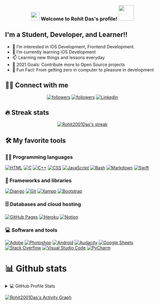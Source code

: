 <h3 align="center">
<img src="https://media.giphy.com/media/hvRJCLFzcasrR4ia7z/giphy.gif" width="28">
Welcome to Rohit Das's profile! <img src="https://media.giphy.com/media/12oufCB0MyZ1Go/giphy.gif" width="50">
</h3>

## I'm a Student, Developer, and Learner!!

- 👀 I’m interested in iOS Development, Frontend Development.
- 🌱 I’m currently learning iOS Development
- 📫 Learning new things and lessons everyday
- 🥅 2021 Goals: Contribute more to Open Source projects
- 💞️ Fun Fact: From getting zero in computer to pleasure in development

<!-- Badges template - https://github.com/badges/shields -->
## 🙋‍♂️ Connect with me
<p align="center">
  
  <a href="https://twitter.com/Ro11Iam">
    <img alt="followers" title="Follow me on Twitter" src="https://img.shields.io/twitter/follow/Ro11Iam?color=55960c&labelColor=488207&label=Follow&logo=twitter&logoColor=white&style=for-the-badge"/></a>
  <a href="https://github.com/Rohit2001Das">
    <img alt="followers" title="Follow me on Github" src="https://img.shields.io/github/followers/Rohit2001Das?color=236ad3&labelColor=1155ba&style=for-the-badge&logo=github&label=Follow"/></a>
  <a href="https://www.linkedin.com/in/rohit-das-7615391a5/">
    <img alt="Linkedin" title="Linkedin" src="https://img.shields.io/badge/LinkedIn-0077B5?style=for-the-badge&logo=linkedin&logoColor=white"/></a> 

 
</p>


## 🔥 Streak stats

<!-- GitHub Readme Streak Stats - https://github.com/DenverCoder1/github-readme-streak-stats -->
<p align="center">
  <a href="https://github.com/Rohit2001Das/github-readme-streak-stats">
    <img title="🔥 Get streak stats for your profile at git.io/streak-stats" alt="Rohit2001Das's streak" src="https://github-readme-streak-stats.herokuapp.com?user=Rohit2001Das&theme=monokai-metallian&hide_border=true"/>
  </a>
</p>

## 🛠️ My favorite tools

### 👨‍💻 Programming languages

<p> 
    <a href="#"><img alt="HTML" src="https://img.shields.io/badge/HTML%20-%23E34F26.svg?logo=html5&logoColor=white"></a>
    <a href="#"><img alt="C" src="https://img.shields.io/badge/C%20-%232370ED.svg?logo=c&logoColor=white"></a>
    <a href="#"><img alt="C++" src="https://img.shields.io/badge/C++%20-%2300599C.svg?logo=c%2B%2B&logoColor=white"></a>
    <a href="#"><img alt="CSS" src="https://img.shields.io/badge/CSS%20-%231572B6.svg?logo=css3&logoColor=white"></a>
    <a href="#"><img alt="JavaScript" src="https://img.shields.io/badge/JavaScript%20-%23F7DF1E.svg?logo=javascript&logoColor=black"></a>
    <a href="#"><img alt="Bash" src="https://img.shields.io/badge/Bash%20-%23121011.svg?logo=gnu-bash&logoColor=white"></a>
    <a href="#"><img alt="Markdown" src="https://img.shields.io/badge/Markdown-%23000000.svg?logo=markdown&logoColor=white"></a>
    <a href="#"><img alt="Swift" src="https://img.shields.io/badge/Swift-FA7343?style=for-the-badge&logo=swift&logoColor=white"></a>

   
    
    
</p>

### 🧰 Frameworks and libraries

<p>
    <a href="#"><img alt="Django" src="https://img.shields.io/badge/Django-092E20?style=for-the-badge&logo=django&logoColor=green"></a>
    <a href="#"><img alt="Git" src="https://img.shields.io/badge/Git-F05032?style=for-the-badge&logo=git&logoColor=white"></a>
    <a href="#"><img alt="Xampp" src="https://img.shields.io/badge/Xampp-F37623?style=for-the-badge&logo=xampp&logoColor=white
	"></a>
    <a href="#"><img alt="Bootstrap" src="https://img.shields.io/badge/Bootstrap-563D7C?style=for-the-badge&logo=bootstrap&logoColor=white"></a>
</p>

### 🗄️ Databases and cloud hosting

<p>
    <a href="#"><img alt="GitHub Pages" src="https://img.shields.io/badge/GitHub%20Pages-%23327FC7.svg?logo=github&logoColor=white"></a>
    <a href="#"><img alt="Heroku" src="https://img.shields.io/badge/Heroku%20-%23430098.svg?logo=heroku&logoColor=white"></a>
    <a href="#"><img alt="Notion" src="https://img.shields.io/badge/Notion%20-%23010101.svg?logo=notion&logoColor=white"></a>
    
</p>

### 💻 Software and tools

<p>
    <a href="#"><img alt="Adobe" src="https://img.shields.io/badge/Adobe%20-%23FF0000.svg?logo=adobe&logoColor=white"></a>
    <a href="#"><img alt="Photoshop" src="https://img.shields.io/badge/Photoshop%20-%23FF0000.svg?logo=adobe%20photoshop&logoColor=white"></a>
    <a href="#"><img alt="Android" src="https://img.shields.io/badge/Android-3DDC84?logo=android&logoColor=white"></a>
    <a href="#"><img alt="Audacity" src="https://img.shields.io/badge/-Audacity-0000CC?logo=audacity&logoColor=white"></a>
    <a href="#"><img alt="Google Sheets" src="https://img.shields.io/badge/Google%20Sheets%20-%2334A853.svg?logo=google%20sheets&logoColor=white"></a>
    <a href="#"><img alt="Stack Overflow" src="https://img.shields.io/badge/-Stack%20Overflow-FE7A16?logo=stack-overflow&logoColor=white"></a>
    <a href="#"><img alt="Visual Studio Code" src="https://img.shields.io/badge/Visual%20Studio%20Code-0078d7.svg?logo=visual-studio-code&logoColor=white"></a>
    <a href="#"><img alt="PyCharm" src="https://img.shields.io/badge/PyCharm-0078d7.svg?logo=pycharm&logoColor=white"></a>
    
</p>

# 📊 Github stats

<!-- https://github.com/anuraghazra/github-readme-stats -->
<details> 
  <summary>💻 GitHub Profile Stats</summary>
  <br/>
    <a href="https://github.com/anuraghazra/github-readme-stats"><img alt="NeerajRathod's Github Stats" src="https://github-readme-stats.vercel.app/api?username=Neeraj2002&show_icons=true&theme=tokyonight" height="192px"/></a>
  <a href="https://github.com/anuraghazra/github-readme-stats"><img alt="Neeraj Rathod's Top Languages" src="https://github-readme-stats.vercel.app/api/top-langs/?username=Neeraj2002&layout=compact" height="192px"/></a>
  <br/>
  <b>Note:</b> Top languages is only a metric of the languages my public code consists of and doesn't reflect experience or skill level.
</details>

<!-- https://github.com/Rohit2001Das/github-readme-activity-graph -->
<a href="https://github.com/Rohit2001Das/github-readme-activity-graph"><img alt="Rohit2001Das's Activity Graph" src="https://blooming-savannah-50472.herokuapp.com/graph?username=Rohit2001Das&theme=react-dark&hide_border=true" /></a>
